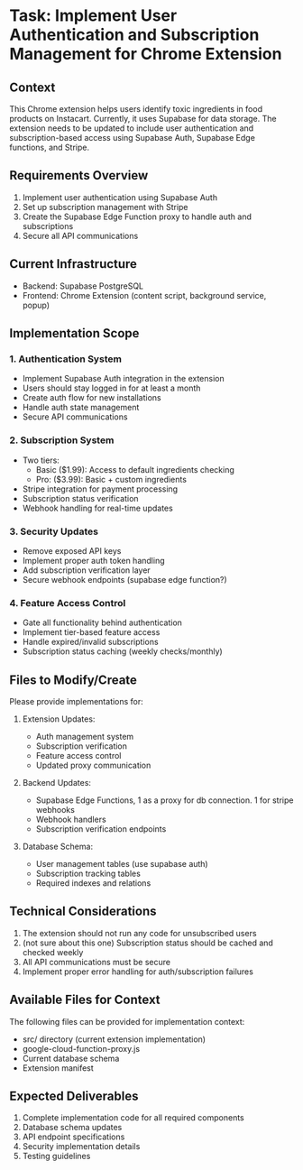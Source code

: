 # Task: Implement User Authentication and Subscription Management for Chrome Extension

## Context

This Chrome extension helps users identify toxic ingredients in food products on Instacart. Currently, it uses Supabase for data storage. The extension needs to be updated to include user authentication and subscription-based access using Supabase Auth, Supabase Edge functions, and Stripe.

## Requirements Overview

1. Implement user authentication using Supabase Auth
2. Set up subscription management with Stripe
3. Create the Supabase Edge Function proxy to handle auth and subscriptions
4. Secure all API communications

## Current Infrastructure

- Backend: Supabase PostgreSQL
- Frontend: Chrome Extension (content script, background service, popup)

## Implementation Scope

### 1. Authentication System

- Implement Supabase Auth integration in the extension
- Users should stay logged in for at least a month
- Create auth flow for new installations
- Handle auth state management
- Secure API communications

### 2. Subscription System

- Two tiers:
  - Basic ($1.99): Access to default ingredients checking
  - Pro: ($3.99): Basic + custom ingredients
- Stripe integration for payment processing
- Subscription status verification
- Webhook handling for real-time updates

### 3. Security Updates

- Remove exposed API keys
- Implement proper auth token handling
- Add subscription verification layer
- Secure webhook endpoints (supabase edge function?)

### 4. Feature Access Control

- Gate all functionality behind authentication
- Implement tier-based feature access
- Handle expired/invalid subscriptions
- Subscription status caching (weekly checks/monthly)

## Files to Modify/Create

Please provide implementations for:

1. Extension Updates:

   - Auth management system
   - Subscription verification
   - Feature access control
   - Updated proxy communication

2. Backend Updates:

   - Supabase Edge Functions, 1 as a proxy for db connection. 1 for stripe webhooks
   - Webhook handlers
   - Subscription verification endpoints

3. Database Schema:
   - User management tables (use supabase auth)
   - Subscription tracking tables
   - Required indexes and relations

## Technical Considerations

1. The extension should not run any code for unsubscribed users
2. (not sure about this one) Subscription status should be cached and checked weekly
3. All API communications must be secure
4. Implement proper error handling for auth/subscription failures

## Available Files for Context

The following files can be provided for implementation context:

- src/ directory (current extension implementation)
- google-cloud-function-proxy.js
- Current database schema
- Extension manifest

## Expected Deliverables

1. Complete implementation code for all required components
2. Database schema updates
3. API endpoint specifications
4. Security implementation details
5. Testing guidelines
